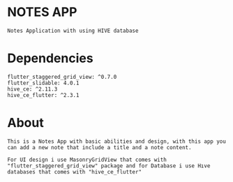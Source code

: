 # NOTES APP

    Notes Application with using HIVE database

# Dependencies

    flutter_staggered_grid_view: ^0.7.0
    flutter_slidable: 4.0.1
    hive_ce: ^2.11.3
    hive_ce_flutter: ^2.3.1

# About

    This is a Notes App with basic abilities and design, with this app you can add a new note that include a title and a note content.

    For UI design i use MasonryGridView that comes with "flutter_staggered_grid_view" package and for Database i use Hıve databases that comes with "hive_ce_flutter"